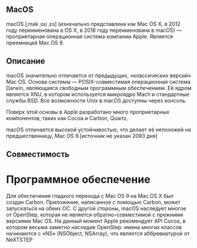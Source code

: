 ## MacOS
macOS [ˌmak ˌoʊ ˌɛs] (изначально представлена как Mac OS X, в 2012 году переименована в OS X, в 2016 году переименована в macOS) — проприетарная операционная система компании Apple. Является преемницей Mac OS 9.
## Описание 
macOS значительно отличается от предыдущих, «классических версий» Mac OS. Основа системы — POSIX-совместимая операционная система Darwin, являющаяся свободным программным обеспечением. Её ядром является XNU, в котором используется микроядро Mach и стандартные службы BSD. Все возможности Unix в macOS доступны через консоль.

Поверх этой основы в Apple разработано много проприетарных компонентов, таких как Cocoa и Carbon, Quartz.

macOS отличается высокой устойчивостью, что делает её непохожей на предшественницу, Mac OS 9.[источник не указан 2093 дня]
## Совместимость
# Программное обеспечение
Для обеспечения гладкого перехода с Mac OS 9 на Mac OS X был создан Carbon. Приложение, написанное с помощью Carbon, может запускаться на обеих ОС. С другой стороны, macOS наследует многое от OpenStep, которая не является обратно-совместимой с прежними версиями Mac OS. На данный момент Apple рекомендует API Cocoa, в котором весьма заметно наследие OpenStep: имена многих классов начинаются с «NS» (NSObject, NSArray), что является аббревиатурой от NeXTSTEP